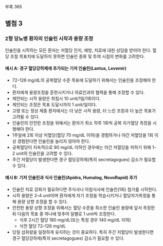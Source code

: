 부록 365
## 별첨 3
### 2형 당뇨병 환자의 인슐린 시작과 용량 조정
인슐린을 시작하는 모든 환자는 저혈당 인지, 예방, 치료에 대한 상담을 받아야 한다. 혈당 조절 목표치에 도달하지 못하면 인슐린 종류 및 투여 시점의 변화를 고려한다.

#### 예시 A: 경구 혈당강하제에 추가되는 기저 인슐린(Lantus, Levemir)
- 72–126 mg/dL의 공복혈당 수준 목표에 도달하기 위해서는 인슐린을 조정해야 한다.
- 환자에게 용량조정을 훈련시키거나 의료인과의 협력을 통해 조정할 수 있다.
- 제안되는 시작 용량은 취침시 10 unit/1일/1회이다.
- 제안되는 조정은 목표 도달시까지 1 unit/일이다.
- 고령 또는 정상 체중 환자에서는 더 낮은 시작 용량, 더 느린 조정과 더 높은 목표가 고려될 수 있다.
- 인슐린의 안전한 조정을 위해서는 환자가 최소 하루 1회씩 공복 자가혈당 측정을 시행해야 한다.
- 1주일에 2회 이상 저혈당(혈당 70 mg/dL 이하)을 경험하거나 야간 저혈당을 1회 이상 경험한다면 인슐린을 늘리지 않아야 한다.
- 공복혈당이 지속적으로 90 mg/dL 이하인 경우에는 야간 저혈당을 피하기 위해 1–2 unit의 인슐린을 고려할 수 있다.
- 주간 저혈당이 발생한다면 경구 혈당강하제(특히 secretagogues) 감소가 필요할 수 있다.

#### 예시 B: 기저 인슐린과 식사 인슐린(Apidra, Humalog, NovoRapid) 추가
- 인슐린 치료 강화가 필요하다면 주식사나 아침식사에 인슐린(1회) 첨가를 시작한다.
- 시작 용량은 2–4 unit이며 환자에게 자기 조정을 학습시키거나 혈당자가측정을 통해 용량 상향 조정을 할 수 있다.
- 안전한 용량 상향 조정을 위해서는 혈당 수준을 최소한 인슐린 용량에 앞서 측정한 뒤 다음의 목표 중 하나에 맞추어 일별로 1 unit씩 조정한다.
    - 식후 2시간 혈당 180 mg/dL(또는 특정 경우 140 mg/dL 이하)
    - 식전 혈당 72–126 mg/dL
- 당질 섭취량을 일정하게 유지하는 것이 중요하다. 특히 주간 저혈당이 발생한다면 경구 혈당강하제(특히 secretagogues) 감소가 필요할 수 있다.